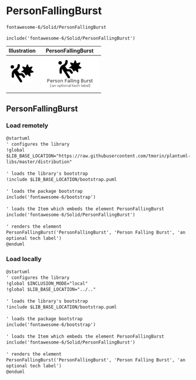# PersonFallingBurst


```text
fontawesome-6/Solid/PersonFallingBurst
```

```text
include('fontawesome-6/Solid/PersonFallingBurst')
```



| Illustration | PersonFallingBurst |
| :---: | :---: |
| ![illustration for Illustration](../../fontawesome-6/Solid/PersonFallingBurst.png) | ![illustration for PersonFallingBurst](../../fontawesome-6/Solid/PersonFallingBurst.Local.png) |




## PersonFallingBurst

### Load remotely
```plantuml
@startuml
' configures the library
!global $LIB_BASE_LOCATION="https://raw.githubusercontent.com/tmorin/plantuml-libs/master/distribution"

' loads the library's bootstrap
!include $LIB_BASE_LOCATION/bootstrap.puml

' loads the package bootstrap
include('fontawesome-6/bootstrap')

' loads the Item which embeds the element PersonFallingBurst
include('fontawesome-6/Solid/PersonFallingBurst')

' renders the element
PersonFallingBurst('PersonFallingBurst', 'Person Falling Burst', 'an optional tech label')
@enduml
```

### Load locally
```plantuml
@startuml
' configures the library
!global $INCLUSION_MODE="local"
!global $LIB_BASE_LOCATION="../.."

' loads the library's bootstrap
!include $LIB_BASE_LOCATION/bootstrap.puml

' loads the package bootstrap
include('fontawesome-6/bootstrap')

' loads the Item which embeds the element PersonFallingBurst
include('fontawesome-6/Solid/PersonFallingBurst')

' renders the element
PersonFallingBurst('PersonFallingBurst', 'Person Falling Burst', 'an optional tech label')
@enduml
```

